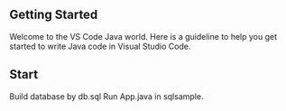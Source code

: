 ## Getting Started

Welcome to the VS Code Java world. Here is a guideline to help you get started to write Java code in Visual Studio Code.


## Start
Build database by db.sql
Run App.java in sqlsample.
